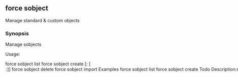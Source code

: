 ## force sobject

Manage standard & custom objects

### Synopsis


Manage sobjects

Usage:

  force sobject list
  force sobject create <object> [<field>:<type> [<option>:<value>]]
  force sobject delete <object>
  force sobject import


### Examples

```

  force sobject list
  force sobject create Todo Description:string
  force sobject delete Todo

```

### Options

```
  -h, --help   help for sobject
```

### Options inherited from parent commands

```
  -a, --account username    account username to use
  -V, --apiversion string   API version to use
      --config string       config directory to use (default: .force)
```

### SEE ALSO

* [force](force.md)	 - force CLI
* [force sobject create](force_sobject_create.md)	 - Create custom object
* [force sobject delete](force_sobject_delete.md)	 - Delete custom object
* [force sobject import](force_sobject_import.md)	 - Import custom object
* [force sobject list](force_sobject_list.md)	 - List standard and custom objects


